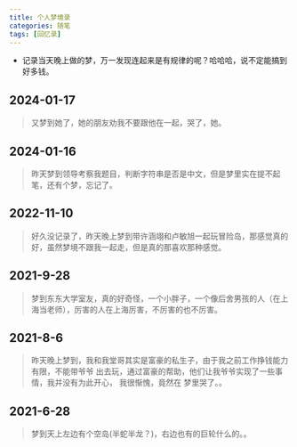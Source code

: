 ```yaml
---
title: 个人梦境录
categories: 随笔
tags: [回忆录]
---  
```

 
<Meta/>  
 
* 记录当天晚上做的梦，万一发现连起来是有规律的呢？哈哈哈，说不定能搞到好多钱。  

## 2024-01-17  
> 又梦到她了，她的朋友劝我不要跟他在一起，哭了，她。

## 2024-01-16
> 昨天梦到领导考察我题目，判断字符串是否是中文，但是梦里实在提不起笔，还有个梦，忘记了。

## 2022-11-10 
> 好久没记录了，昨天晚上梦到带许涵翊和卢敏旭一起玩冒险岛，那感觉真的好，虽然梦境不跟我一起走，但是真的那喜欢那种感觉。

## 2021-9-28 
> 梦到东东大学室友，真的好奇怪，一个小胖子，一个像后舍男孩的人（在上海当老师），厉害的人在上海厉害，不厉害的也不厉害。

## 2021-8-6
> 昨天晚上梦到，我和我堂哥其实是富豪的私生子，由于我之前工作挣钱能力有限，不能带爷爷
> 出去玩，通过富豪的帮助，他们让我爷爷实现了一些事情，我并没有为此开心， 我很惭愧，竟然在
> 梦里哭了。。

## 2021-6-28
> 梦到天上左边有个空岛(半蛇半龙？)，右边也有的巨轮什么的。。
